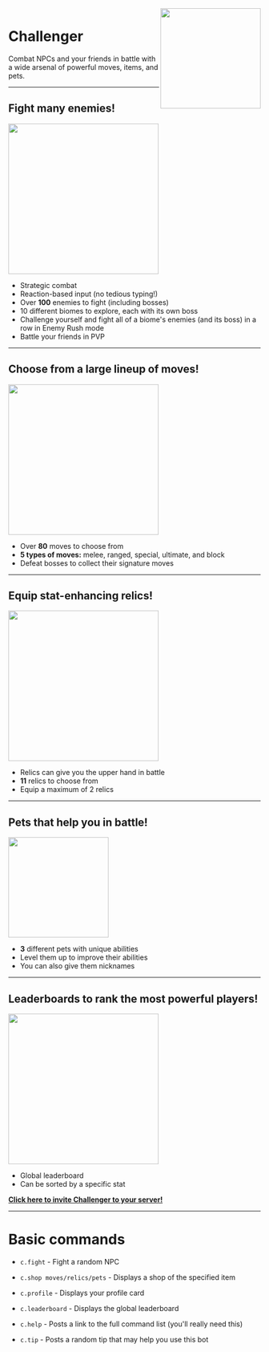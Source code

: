 <img align="right" src="https://cdn.discordapp.com/attachments/576243274730438666/736436344292769912/Challenger_Bot_Logo.png" height="200" width="200">

# Challenger
Combat NPCs and your friends in battle with a wide arsenal of powerful moves, items, and pets.

---
## Fight many enemies!
<img align="center" src="https://cdn.discordapp.com/attachments/753406489078530171/753406503825703023/unknown.png" height="300">

- Strategic combat
- Reaction-based input (no tedious typing!)
- Over **100** enemies to fight (including bosses)
- 10 different biomes to explore, each with its own boss
- Challenge yourself and fight all of a biome's enemies (and its boss) in a row in Enemy Rush mode
- Battle your friends in PVP


---
## Choose from a large lineup of moves!
<img align="center" src="https://media.discordapp.net/attachments/753406489078530171/753407243893866657/unknown.png" height="300">

- Over **80** moves to choose from
- **5 types of moves:** melee, ranged, special, ultimate, and block
- Defeat bosses to collect their signature moves

---
## Equip stat-enhancing relics!
<img align="center" src="https://cdn.discordapp.com/attachments/753406489078530171/753427033664520204/unknown.png" height="300">

- Relics can give you the upper hand in battle
- **11** relics to choose from
- Equip a maximum of 2 relics

---
## Pets that help you in battle!
<img align="center" src="https://cdn.discordapp.com/attachments/753406489078530171/753428096056819824/unknown.png" height="200">

- **3** different pets with unique abilities
- Level them up to improve their abilities
- You can also give them nicknames

---
## Leaderboards to rank the most powerful players!
<img align="center" src="https://cdn.discordapp.com/attachments/753406489078530171/753434220390645881/unknown.png" height="300">

- Global leaderboard
- Can be sorted by a specific stat

[**Click here to invite Challenger to your server!**](https://discordapp.com/api/oauth2/authorize?client_id=906270938113409054&scope=bot&permissions=288832)

---

# Basic commands  
- `c.fight` - Fight a random NPC

- `c.shop moves/relics/pets` - Displays a shop of the specified item

- `c.profile` - Displays your profile card

- `c.leaderboard` - Displays the global leaderboard

- `c.help` - Posts a link to the full command list (you'll really need this)

- `c.tip` - Posts a random tip that may help you use this bot
